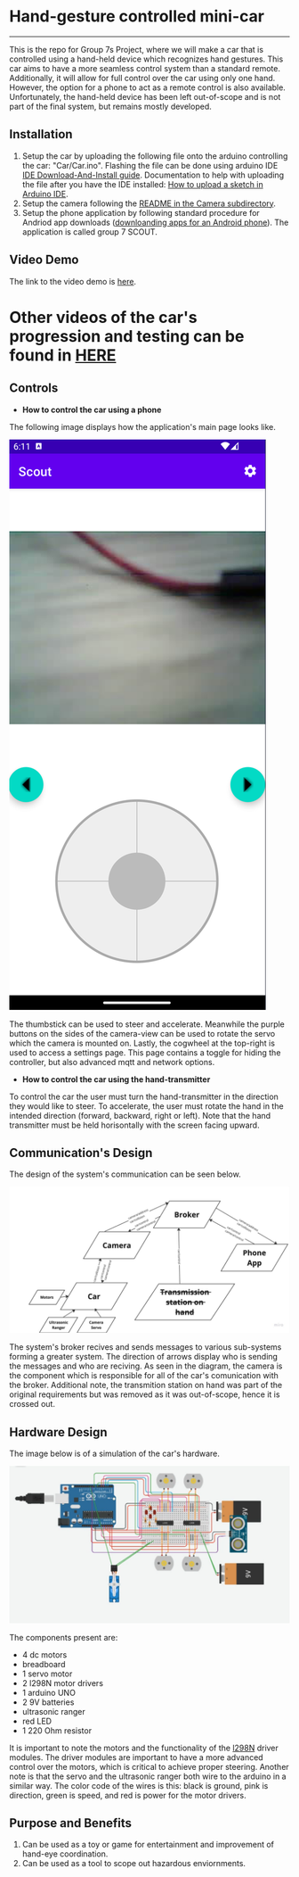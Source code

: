 # Hand-gesture controlled mini-car
-------------------------

This is the repo for Group 7s Project, where we will make a car that is controlled using a hand-held device which recognizes hand gestures. This car aims to have a more seamless control system than a standard remote. Additionally, it will allow for full control over the car using only one hand. However, the option for a phone to act as a remote control is also available. Unfortunately, the hand-held device has been left out-of-scope and is not part of the final system, but remains mostly developed.

## Installation

1. Setup the car by uploading the following file onto the arduino controlling the car: "Car/Car.ino". Flashing the file can be done using arduino IDE [IDE Download-And-Install guide](https://support.arduino.cc/hc/en-us/articles/360019833020-Download-and-install-Arduino-IDE). Documentation to help with uploading the file after you have the IDE installed: [How to upload a sketch in Arduino IDE](https://support.arduino.cc/hc/en-us/articles/4733418441116-Upload-a-sketch-in-Arduino-IDE).
2. Setup the camera following the [README in the Camera subdirectory](Camera/README.MD).
3. Setup the phone application by following standard procedure for Andriod app downloads ([downloanding apps for an Android phone](https://support.google.com/android/answer/9457058?hl=en)). The application is called group 7 SCOUT.

## Video Demo

The link to the video demo is [here](https://www.youtube.com/watch?v=LsxHzzjNhcY&ab_channel=Team7).

# Other videos of the car's progression and testing can be found in [HERE](https://drive.google.com/drive/folders/1_2FeddrrEDnh4p-JbIEDVTgufPtViy9P?usp=sharing) 

## Controls

- **How to control the car using a phone**

The following image displays how the application's main page looks like.

![image2.png](./images/image2.png)

The thumbstick can be used to steer and accelerate. Meanwhile the purple buttons on the sides of the camera-view can be used to rotate the servo which the camera is mounted on. Lastly, the cogwheel at the top-right is used to access a settings page. This page contains a toggle for hiding the controller, but also advanced mqtt and network options.

- **How to control the car using the hand-transmitter**

To control the car the user must turn the hand-transmitter in the direction they would like to steer. To accelerate, the user must rotate the hand in the intended direction (forward, backward, right or left). Note that the hand transmitter must be held horisontally with the screen facing upward.


## Communication's Design

The design of the system's communication can be seen below.

![image1.png](./images/image1.png)

The system's broker recives and sends messages to various sub-systems forming a greater system. The direction of arrows display who is sending the messages and who are reciving. As seen in the diagram, the camera is the component which is responsible for all of the car's comunication with the broker. Additional note, the transmition station on hand was part of the original requirements but was removed as it was out-of-scope, hence it is crossed out.

## Hardware Design

The image below is of a simulation of the car's hardware.

![image3.png](./images/image3.png)

The components present are:
- 4 dc motors
- breadboard
- 1 servo motor
- 2 l298N motor drivers
- 1 arduino UNO
- 2 9V batteries
- ultrasonic ranger
- red LED
- 1 220 Ohm resistor

It is important to note the motors and the functionality of the [l298N](https://lastminuteengineers.com/l298n-dc-stepper-driver-arduino-tutorial/) driver modules. The driver modules are important to have a more advanced control over the motors, which is critical to achieve proper steering. Another note is that the servo and the ultrasonic ranger both wire to the arduino in a similar way. The color code of the wires is this: black is ground, pink is direction, green is speed, and red is power for the motor drivers.



## Purpose and Benefits

1. Can be used as a toy or game for entertainment and improvement of hand-eye coordination. 
2. Can be used as a tool to scope out hazardous enviornments.


